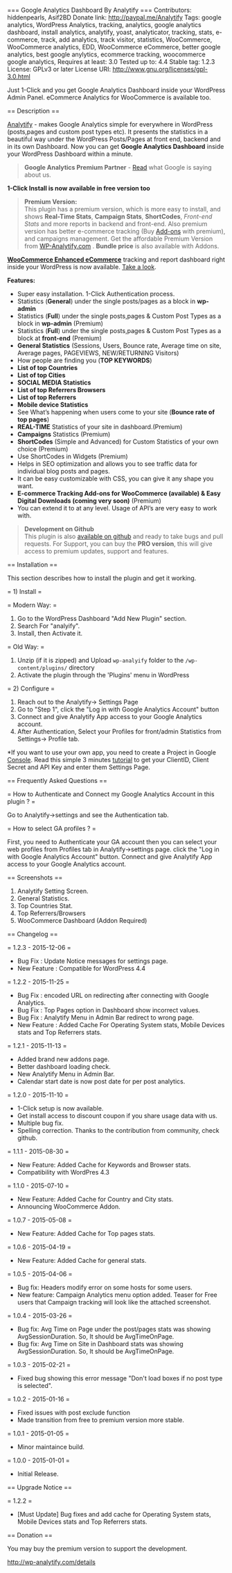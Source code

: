 === Google Analytics Dashboard By Analytify ===
Contributors: hiddenpearls, Asif2BD
Donate link: http://paypal.me/Analytify
Tags: google analytics, WordPress Analytics, tracking,  analytics, google analytics dashboard, install analytics, analytify, yoast, analyticator, tracking, stats, e-commerce, track, add analytics, track visitor, statistics, WooCommerce, WooCommerce analytics, EDD, WooCommerce eCommerce, better google analytics, best google anylytics, ecommerce tracking, woocommerce google analytics,
Requires at least: 3.0
Tested up to: 4.4
Stable tag: 1.2.3
License: GPLv3 or later
License URI: http://www.gnu.org/licenses/gpl-3.0.html

Just 1-Click and you get Google Analytics Dashboard inside your WordPress Admin Panel. eCommerce Analytics for WooCommerce is available too.

== Description ==

[Analytify](http://wp-analytify.com/details) - makes Google Analytics simple for everywhere in WordPress (posts,pages and custom post types etc). It presents the statistics in a beautiful way under the WordPress Posts/Pages at front end, backend and in its own Dashboard. Now you can get **Google Analytics Dashboard** inside your WordPress Dashboard within a minute.

> **Google Analytics Premium Partner** - [Read](https://www.google.com/analytics/partners/company/5179388639313920/gadp/5629499534213120/app/5707702298738688/listing/5639274879778816) what Google is saying about us.

**1-Click Install is now available in free version too**

> **Premium Version:**<br>
> This plugin has a premium version, which is more easy to install, and shows **Real-Time Stats**, **Campaign Stats**, **ShortCodes**, *Front-end Stats*  and more reports in backend and front-end. Also premium version has better e-commerce tracking (Buy [Add-ons](http://wp-analytify.com/add-ons/) with premium), and campaigns management. Get the affordable Premium Version from [WP-Analytify.com](http://wp-analytify.com/upgrade-from-free) . **Bundle price** is also available with Addons.


**[WooCommerce Enhanced eCommerce](https://wp-analytify.com/go/WooCommerce)** tracking and report dashboard right inside your WordPress is now available. [Take a look](https://wp-analytify.com/go/WooCommerce).



**Features:**

*  Super easy installation. 1-Click Authentication process.
*  Statistics (**General**) under the single posts/pages as a block in **wp-admin**
*  Statistics (**Full**) under the single posts,pages & Custom Post Types as a block in **wp-admin** (Premium)
*  Statistics (**Full**) under the single posts,pages & Custom Post Types as a block at **front-end** (Premium)
*  **General Statistics** (Sessions, Users, Bounce rate, Average time on site, Average pages, PAGEVIEWS, NEW/RETURNING Visitors)
*  How people are finding you (**TOP KEYWORDS**)
*  **List of top Countries**
*  **List of top Cities**
*  **SOCIAL MEDIA Statistics**
*  **List of top Referrers Browsers**
*  **List of top Referrers**
*  **Mobile device Statistics**
*  See What’s happening when users come to your site (**Bounce rate of top pages**)
*  **REAL-TIME** Statistics of your site in dashboard.(Premium)
*  **Campaigns** Statistics (Premium)
*  **ShortCodes** (Simple and Advanced) for Custom Statistics of your own choice (Premium)
*  Use ShortCodes in Widgets (Premium)
*  Helps in SEO optimization and allows you to see traffic data for individual blog posts and pages.
*  It can be easy customizable with CSS, you can give it any shape you want.
*  **E-commerce Tracking Add-ons for WooCommerce (available) & Easy Digital Downloads (coming very soon)** (Premium)
*  You can extend it to at any level. Usage of API’s are very easy to work with.

> <strong>Development on Github</strong><br>
> This plugin is also [available on github](https://github.com/hiddenpearls/wp-analytify) and ready to take bugs and pull requests. For Support, you can buy the **PRO version**, this will give access to premium updates, support and features.


== Installation ==

This section describes how to install the plugin and get it working.

= 1) Install =

= Modern Way: =
1. Go to the WordPress Dashboard "Add New Plugin" section.
2. Search For "analyify".
3. Install, then Activate it.

= Old Way: =
1. Unzip (if it is zipped) and Upload `wp-analyify` folder to the `/wp-content/plugins/` directory
2. Activate the plugin through the 'Plugins' menu in WordPress

= 2) Configure =
1. Reach out to the Analytify-> Settings Page
2. Go to "Step 1", click the "Log in with Google Analytics Account" button
3. Connect and give Analytify App access to your Google Analytics account.
4. After Authentication, Select your Profiles for front/admin Statistics from Settings-> Profile tab.

*If you want to use your own app, you need to create a Project in Google [Console](https://console.developers.google.com/project). Read this simple 3 minutes [tutorial](http://wp-analytify.com/google-api-tutorial) to get your ClientID, Client Secret and API Key and enter them Settings Page.


== Frequently Asked Questions ==

= How to Authenticate and Connect my Google Analytics Account in this plugin ? =

Go to Analytify->settings and see the Authentication tab.

= How to select GA profiles ? =

First, you need to Authenticate your GA account then you can select your web profiles from Profiles tab in Analytify->settings page. click the "Log in with Google Analytics Account" button. Connect and give Analytify App access to your Google Analytics account.


== Screenshots ==

1. Analytify Setting Screen.
2. General Statistics.
3. Top Countries Stat.
4. Top Referrers/Browsers
5. WooCommerce Dashboard (Addon Required)


== Changelog ==

= 1.2.3 - 2015-12-06 =
* Bug Fix     : Update Notice messages for settings page.
* New Feature : Compatible for WordPress 4.4

= 1.2.2 - 2015-11-25 =
* Bug Fix     : encoded URL on redirecting after connecting with Google Analytics.
* Bug Fix     : Top Pages option in Dashboard show incorrect values.
* Bug Fix     : Analytify Menu in Admin Bar redirect to wrong page.
* New Feature : Added Cache For Operating System stats, Mobile Devices stats and Top Referrers stats.

= 1.2.1 - 2015-11-13 =
* Added brand new addons page.
* Better dashboard loading check.
* New Analytify Menu in Admin Bar.
* Calendar start date is now post date for per post analytics.

= 1.2.0 - 2015-11-10 =
* 1-Click setup is now available.
* Get install access to discount coupon if you share usage data with us.
* Multiple bug fix.
* Spelling correction. Thanks to the contribution from community, check github.

= 1.1.1 - 2015-08-30 =
* New Feature: Added Cache for Keywords and Browser stats.
* Compatibility with WordPres 4.3

= 1.1.0 - 2015-07-10 =
* New Feature: Added Cache for Country and City stats.
* Announcing WooCommerce Addon.

= 1.0.7 - 2015-05-08 =
* New Feature: Added Cache for Top pages stats.

= 1.0.6 - 2015-04-19 =
* New Feature: Added Cache for general stats.

= 1.0.5 - 2015-04-06 =
* Bug fix: Headers modify error on some hosts for some users.
* New feature: Campaign Analytics menu option added. Teaser for Free users that Campaign tracking will look like the attached screenshot.

= 1.0.4 - 2015-03-26 =
* Bug fix: Avg Time on Page under the post/pages stats was showing AvgSessionDuration. So, It should be AvgTimeOnPage.
* Bug fix: Avg Time on Site in Dashboard stats was showing AvgSessionDuration. So, It should be AvgTimeOnPage.

= 1.0.3 - 2015-02-21 =
* Fixed bug showing this error message "Don't load boxes if no post type is selected".

= 1.0.2 - 2015-01-16 =
* Fixed issues with post exclude function
* Made transition from free to premium version more stable.

= 1.0.1 - 2015-01-05 =
* Minor maintaince build.

= 1.0.0 - 2015-01-01 =
* Initial Release.



== Upgrade Notice ==

= 1.2.2 =
* [Must Update] Bug fixes and add cache for Operating System stats, Mobile Devices stats and Top Referrers stats.


== Donation ==

You may buy the premium version to support the development.

http://wp-analytify.com/details
